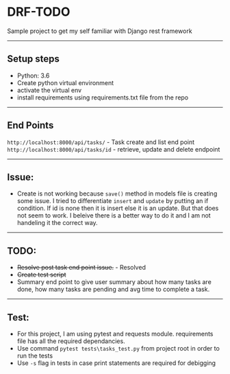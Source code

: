 # DRF-TODO
Sample project to get my self familiar with Django rest framework
___

## Setup steps
* Python: 3.6
* Create python virtual environment
* activate the virtual env
* install requirements using requirements.txt file from the repo

___
## End Points
```http://localhost:8000/api/tasks/``` - Task create and list end point
```http://localhost:8000/api/tasks/id``` - retrieve, update and delete endpoint
___
## Issue:
* Create is not working because ```save()``` method in models file is creating some issue. I tried to differentiate ```insert``` and ```update``` by putting an if condition. If id is none then it is insert else it is an update. But that does not seem to work. I beleive there is a better way to do it and I am not handeling it the correct way. 
___
## TODO:
* ~~Resolve post task end point issue.~~ - Resolved 
* ~~Create test script~~
* Summary end point to give user summary about how many tasks are done, how many tasks are pending and avg time to complete a task. 

___
## Test:
* For this project, I am using pytest and requests module. requirements file has all the required dependancies.
* Use command ```pytest tests\tasks_test.py``` from project root in order to run the tests
* Use ```-s``` flag in tests in case print statements are required for debigging

